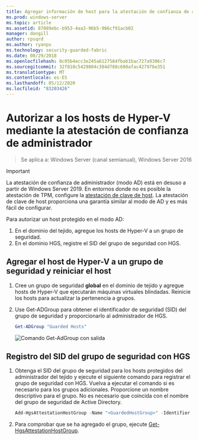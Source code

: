 ```yaml
---
title: Agregar información de host para la atestación de confianza de administrador
ms.prod: windows-server
ms.topic: article
ms.assetid: 87089ebc-b953-4aa3-96b5-966cf91acb02
manager: dongill
author: rpsqrd
ms.author: ryanpu
ms.technology: security-guarded-fabric
ms.date: 08/29/2018
ms.openlocfilehash: 0c05b4ecc3e245a6127584fbab1bac727a9306c7
ms.sourcegitcommit: 32f810c5429804c384d788c680afac427976e351
ms.translationtype: MT
ms.contentlocale: es-ES
ms.lasthandoff: 05/12/2020
ms.locfileid: "83203426"
---
```

# <a name="authorize-hyper-v-hosts-using-admin-trusted-attestation"></a>Autorizar a los hosts de Hyper-V mediante la atestación de confianza de administrador

> Se aplica a: Windows Server (canal semianual), Windows Server 2016

> [!IMPORTANT]
> La atestación de confianza de administrador (modo AD) está en desuso a partir de Windows Server 2019. En entornos donde no es posible la atestación de TPM, configure la [atestación de clave de host](guarded-fabric-initialize-hgs-key-mode.md). La atestación de clave de host proporciona una garantía similar al modo de AD y es más fácil de configurar.


Para autorizar un host protegido en el modo AD:

1. En el dominio del tejido, agregue los hosts de Hyper-V a un grupo de seguridad.
2. En el dominio HGS, registre el SID del grupo de seguridad con HGS.

## <a name="add-the-hyper-v-host-to-a-security-group-and-reboot-the-host"></a>Agregar el host de Hyper-V a un grupo de seguridad y reiniciar el host

1. Cree un grupo de seguridad **global** en el dominio de tejido y agregue hosts de Hyper-V que ejecutarán máquinas virtuales blindadas.
   Reinicie los hosts para actualizar la pertenencia a grupos.

2. Use Get-ADGroup para obtener el identificador de seguridad (SID) del grupo de seguridad y proporcionarlo al administrador de HGS.

   ```powershell
   Get-ADGroup "Guarded Hosts"
   ```

   ![Comando Get-AdGroup con salida](../media/Guarded-Fabric-Shielded-VM/guarded-host-get-adgroup.png)

## <a name="register-the-sid-of-the-security-group-with-hgs"></a>Registro del SID del grupo de seguridad con HGS

1. Obtenga el SID del grupo de seguridad para los hosts protegidos del administrador del tejido y ejecute el siguiente comando para registrar el grupo de seguridad con HGS.
   Vuelva a ejecutar el comando si es necesario para los grupos adicionales.
   Proporcione un nombre descriptivo para el grupo.
   No es necesario que coincida con el nombre del grupo de seguridad de Active Directory.

   ```powershell
   Add-HgsAttestationHostGroup -Name "<GuardedHostGroup>" -Identifier "<SID>"
   ```

2. Para comprobar que se ha agregado el grupo, ejecute [Get-HgsAttestationHostGroup](https://technet.microsoft.com/library/mt652172.aspx).



